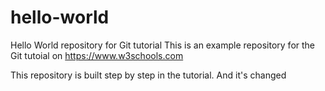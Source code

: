 # hello-world

Hello World repository for Git tutorial
This is an example repository for the Git tutoial on https://www.w3schools.com

This repository is built step by step in the tutorial.
And it's changed
